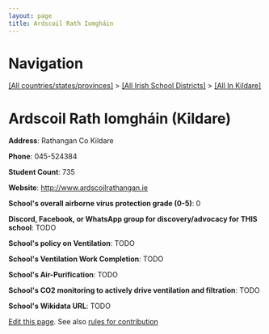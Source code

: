 ```yaml
---
layout: page
title: Ardscoil Rath Iomgháin
---
```

# Navigation

[[All countries/states/provinces]](../../..) > [[All Irish School Districts]](../..) > [[All In Kildare]](..)

# Ardscoil Rath Iomgháin (Kildare)

**Address**: Rathangan Co Kildare

**Phone**: 045-524384

**Student Count**: 735

**Website**: <http://www.ardscoilrathangan.ie>

**School's overall airborne virus protection grade (0-5)**: 0

**Discord, Facebook, or WhatsApp group for discovery/advocacy for THIS school**: TODO

**School's policy on Ventilation**: TODO

**School's Ventilation Work Completion**: TODO

**School's Air-Purification**: TODO

**School's CO2 monitoring to actively drive ventilation and filtration**: TODO

**School's Wikidata URL**: TODO


[Edit this page](https://github.com/ventilate-schools/Ireland/edit/main/./Kildare/Ardscoil_Rath_Iomgháin.md). See also [rules for contribution](../../../contribution-rules/)